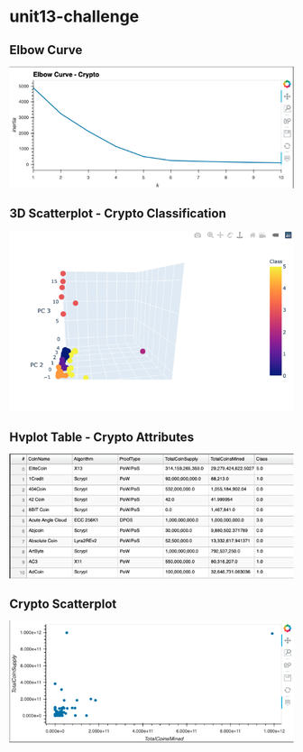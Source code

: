 # unit13-challenge

## Elbow Curve

![Elbow Curve](images/elbow_curve.png)




## 3D Scatterplot - Crypto Classification
![3d_scatter](images/3D_scatter.png)




## Hvplot Table - Crypto Attributes
![Table](images/table.png)




## Crypto Scatterplot
![Coin Scatter](images/coin_scatter.png)
